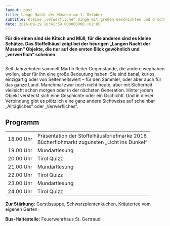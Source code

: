 ```yaml
---
layout: post
title: Lange Nacht der Museen am 1. Oktober
subtitle: Kleine „verwerfliche“ Dinge mit großen Geschichten und G’schichtln
date: 2016-09-29 18:41:59.000000000 +02:00
---
```

**Für die einen sind sie Kitsch und Müll, für die anderen sind es kleine Schätze. Das Stoffelhäusl zeigt bei der heurigen „Langen Nacht der Museen“ Objekte, die nur auf den ersten Blick gewöhnlich und „verwerflich“ scheinen.**

<a href="{{ site.baseurl }}/assets/2016/09/Krimskrams01.jpg">
  <img class="alignleft" src="{{ site.baseurl }}/assets/2016/09/Krimskrams01.jpg" alt="">
</a>

Seit Jahrzehnten sammelt Martin Reiter Gegenstände, die andere weghaben wollen, aber für ihn eine große Bedeutung haben. Sie sind banal, kurios, einzigartig oder von Seltenheitswert – für den Sammler, oder aber auch für das ganze Land. Manchmal zwar noch nicht heute, aber mit Sicherheit vielleicht schon morgen oder in der nächsten Generation. Hinter jedem Objekt versteckt sich eine Geschichte oder ein Gschichtl. Und in dieser Verbindung gibt es plötzlich eine ganz andere Sichtweise auf scheinbar „Alltägliches“ oder „Verwerfliches“.

<div class="full">
  <h2>Programm</h2>
  <table>
    <tbody>
      <tr>
        <td>18.00 Uhr</td>
        <td>Präsentation der Stoffelhäuslbriefmarke 2016<br />
        Bücherflohmarkt zugunsten „Licht ins Dunkel“</td>
      </tr>
      <tr>
        <td>19.00 Uhr</td>
        <td>Mundartlesung</td>
      </tr>
      <tr>
        <td>20.00 Uhr</td>
        <td>Tirol Quizz</td>
      </tr>
      <tr>
        <td>21.00 Uhr</td>
        <td>Mundartlesung</td>
      </tr>
      <tr>
        <td>22.00 Uhr</td>
        <td>Tirol Quizz</td>
      </tr>
      <tr>
        <td>23.00 Uhr</td>
        <td>Mundartlesung</td>
      </tr>
      <tr>
        <td>24.00 Uhr</td>
        <td>Tirol Quizz</td>
      </tr>
    </tbody>
  </table>
</div>

**Zur Stärkung:** Gerstlssuppe, Schwarzplentenkuchen, Kräutertee vom eigenen Garten

**Bus-Haltestelle:** Feuerwehrhaus St. Gertraudi
